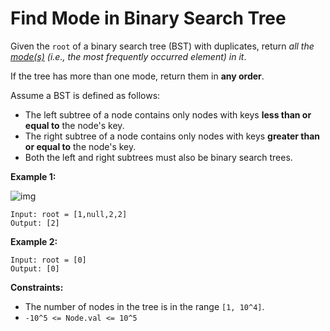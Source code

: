 # Find Mode in Binary Search Tree

Given the `root` of a binary search tree (BST) with duplicates, return *all the [mode(s)](https://en.wikipedia.org/wiki/Mode_(statistics)) (i.e., the most frequently occurred element) in it*.

If the tree has more than one mode, return them in **any order**.

Assume a BST is defined as follows:

- The left subtree of a node contains only nodes with keys **less than or equal to** the node's key.
- The right subtree of a node contains only nodes with keys **greater than or equal to** the node's key.
- Both the left and right subtrees must also be binary search trees.

**Example 1:**

![img](https://assets.leetcode.com/uploads/2021/03/11/mode-tree.jpg)

```
Input: root = [1,null,2,2]
Output: [2]
```

**Example 2:**

```
Input: root = [0]
Output: [0]
```

**Constraints:**

- The number of nodes in the tree is in the range `[1, 10^4]`.
- `-10^5 <= Node.val <= 10^5`
